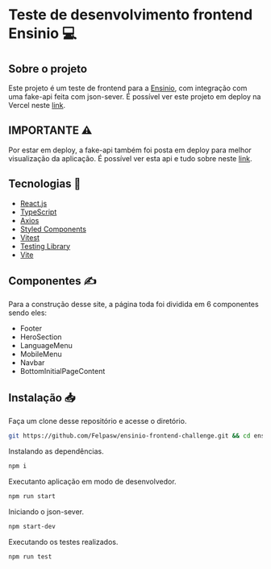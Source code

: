 # Teste de desenvolvimento frontend Ensinio 💻

## Sobre o projeto 
Este projeto é um teste de frontend para a <a href="https://ensinio.com">Ensinio</a>, com integração com uma fake-api feita com json-sever. É possível ver este projeto em deploy na Vercel neste <a href="https://ensinio-frontend-challenge.vercel.app">link</a>.

## IMPORTANTE ⚠️
Por estar em deploy, a fake-api também foi posta em deploy para melhor visualização da aplicação.
É possível ver esta api e tudo sobre neste <a href="https://json-server-ensionio.vercel.app">link</a>.

## Tecnologias 🚀

- <a href= "https://react.dev">React.js</a>
- <a href= "https://react.dev">TypeScript</a>
- <a href="https://axios-http.com/ptbr/docs/intro">Axios</a>
- <a href="https://axios-http.com/ptbr/docs/intro">Styled Components</a>
- <a href="https://vitest.dev">Vitest</a>
- <a href="https://testing-library.com">Testing Library</a>
- <a href="https://vitejs.dev">Vite</a>

## Componentes ✍️ 
Para a construção desse site, a página toda foi dividida em 6 componentes sendo eles:
 - Footer
 - HeroSection
 - LanguageMenu
 - MobileMenu
 - Navbar  
 - BottomInitialPageContent
## Instalação 📥

Faça um clone desse repositório e acesse o diretório.
```bash
git https://github.com/Felpasw/ensinio-frontend-challenge.git && cd ensinio-frontend-challenge
```
Instalando as dependências.
```bash
npm i 
```
Executanto aplicação em modo de desenvolvedor.
```bash
npm run start  
```
Iniciando o json-sever.
```bash
npm start-dev
```
Executando os testes realizados.
```bash
npm run test
```


